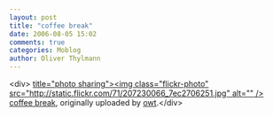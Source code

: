 ```yaml
---
layout: post
title: "coffee break"
date: 2006-08-05 15:02
comments: true
categories: Moblog
author: Oliver Thylmann
---
```



&lt;div&gt;	[ title=&quot;photo sharing&quot;&gt;&lt;img class=&quot;flickr-photo&quot; src=&quot;http://static.flickr.com/71/207230066_7ec2706251.jpg&quot; alt=&quot;&quot; /&gt;](http://www.flickr.com/photos/oliver/207230066/)	[coffee break](http://www.flickr.com/photos/oliver/207230066/), originally uploaded by [owt](http://www.flickr.com/people/oliver/).&lt;/div&gt;					


